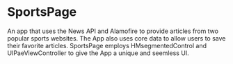 # SportsPage

An app that uses the News API and Alamofire to provide articles from two popular sports websites. The App also uses core data to allow users to save their favorite articles. SportsPage employs HMsegmentedControl and UIPaeViewController to give the App a unique and seemless UI.

